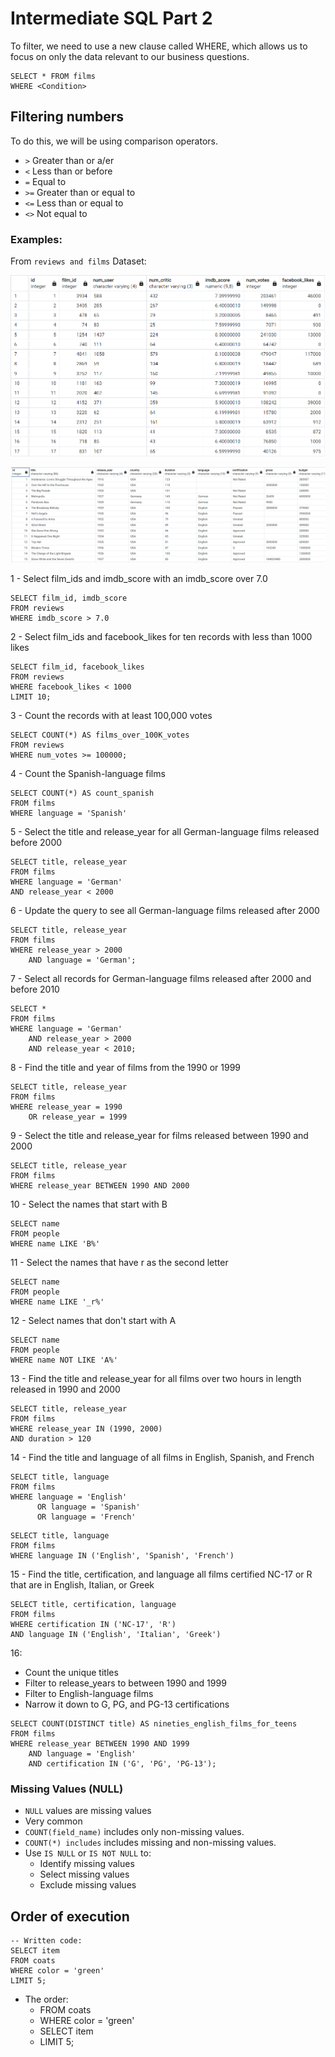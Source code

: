 # Intermediate SQL Part 2

To filter, we need to use a new clause called WHERE, which allows us to focus on only the data relevant to our business questions.

```roomsql
SELECT * FROM films
WHERE <Condition>
```

## Filtering numbers

To do this, we will be using comparison operators.

- ```>```  Greater than or a/er
- ```<```  Less than or before
- ```=```  Equal to
- ```>=``` Greater than or equal to
- ```<=``` Less than or equal to
- ```<>``` Not equal to


### Examples:

From ```reviews and films``` Dataset: 

![img_1.png](img_1.png)

![img_2.png](img_2.png)

1 - Select film_ids and imdb_score with an imdb_score over 7.0

```roomsql
SELECT film_id, imdb_score
FROM reviews
WHERE imdb_score > 7.0
```

2 - Select film_ids and facebook_likes for ten records with less than 1000 likes 

```roomsql
SELECT film_id, facebook_likes
FROM reviews
WHERE facebook_likes < 1000
LIMIT 10;
```

3 - Count the records with at least 100,000 votes

```roomsql
SELECT COUNT(*) AS films_over_100K_votes
FROM reviews
WHERE num_votes >= 100000;
```

4 - Count the Spanish-language films

```roomsql
SELECT COUNT(*) AS count_spanish
FROM films
WHERE language = 'Spanish'
```

5 - Select the title and release_year for all German-language films released before 2000

```roomsql
SELECT title, release_year
FROM films
WHERE language = 'German'
AND release_year < 2000
```

6 - Update the query to see all German-language films released after 2000

```roomsql
SELECT title, release_year
FROM films
WHERE release_year > 2000
	AND language = 'German';
```

7 - Select all records for German-language films released after 2000 and before 2010

```roomsql
SELECT *
FROM films
WHERE language = 'German'
    AND release_year > 2000
	AND release_year < 2010;
```

8 - Find the title and year of films from the 1990 or 1999

```roomsql
SELECT title, release_year
FROM films
WHERE release_year = 1990
    OR release_year = 1999
```

9 - Select the title and release_year for films released between 1990 and 2000

```roomsql
SELECT title, release_year
FROM films
WHERE release_year BETWEEN 1990 AND 2000
```

10 - Select the names that start with B

```roomsql
SELECT name
FROM people
WHERE name LIKE 'B%'
```

11 - Select the names that have r as the second letter

```roomsql
SELECT name
FROM people
WHERE name LIKE '_r%'
```

12 - Select names that don't start with A

```roomsql
SELECT name
FROM people
WHERE name NOT LIKE 'A%'
```

13 - Find the title and release_year for all films over two hours in length released in 1990 and 2000

```roomsql
SELECT title, release_year
FROM films
WHERE release_year IN (1990, 2000) 
AND duration > 120
```

14 - Find the title and language of all films in English, Spanish, and French

```roomsql
SELECT title, language
FROM films
WHERE language = 'English'
      OR language = 'Spanish'
      OR language = 'French'
```

```roomsql
SELECT title, language
FROM films
WHERE language IN ('English', 'Spanish', 'French') 
```

15 - Find the title, certification, and language all films certified NC-17 or R that are in English, Italian, or Greek

```roomsql
SELECT title, certification, language
FROM films
WHERE certification IN ('NC-17', 'R')
AND language IN ('English', 'Italian', 'Greek') 
```

16:  

- Count the unique titles
- Filter to release_years to between 1990 and 1999
- Filter to English-language films
- Narrow it down to G, PG, and PG-13 certifications

```roomsql
SELECT COUNT(DISTINCT title) AS nineties_english_films_for_teens
FROM films
WHERE release_year BETWEEN 1990 AND 1999
	AND language = 'English'
	AND certification IN ('G', 'PG', 'PG-13');
```

### Missing Values (NULL)

- ```NULL``` values are missing values
- Very common
- ```COUNT(field_name)``` includes only non-missing values.
- ```COUNT(*) includes``` includes missing and non-missing values.
- Use ```IS NULL``` or ```IS NOT NULL``` to:
    * Identify missing values
    * Select missing values
    * Exclude missing values



## Order of execution

```roomsql
-- Written code:
SELECT item
FROM coats
WHERE color = 'green'
LIMIT 5;
```

- The order:
  * FROM coats
  * WHERE color = 'green'
  * SELECT item
  * LIMIT 5;

